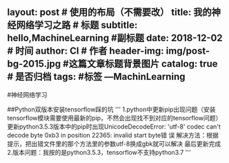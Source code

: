 layout:     post   				    # 使用的布局（不需要改）
title:      我的神经网络学习之路 				# 标题 
subtitle:   hello,MachineLearning #副标题
date:       2018-12-02 				# 时间
author:     Cl 						# 作者
header-img: img/post-bg-2015.jpg 	#这篇文章标题背景图片
catalog: true 						# 是否归档
tags:								#标签
      —MachinLearning
-----
#神经网络学习

##Python双版本安装tensorflow踩的坑
'''
      1.python中更新pip出现问题（安装tensorflow模块需要使用最新的pip，不然会出现找不到对应的tensorflow问题）
            更新python3.5.3版本中的pip时出现UnicodeDecodeError: 'utf-8' codec can't decode byte 0xb3 in position 22365: invalid start byte错              误
      解决方法：根据提示，把出错文件里的那个方法里的参数utf-8换成gbk就可以解决
      最后更新完成
     2.版本问题：我按的是python3.5.3，tensorflow不支持python3.7
'''
